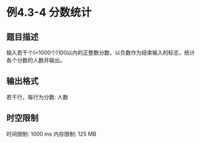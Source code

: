 # 例4.3-4 分数统计

## 题目描述

输入若干个(<1000个)100以内的正整数分数，以负数作为结束输入的标志，统计各个分数的人数并输出。

## 输出格式

若干行，每行为分数: 人数

## 时空限制

时间限制: 1000 ms
内存限制: 125 MB
